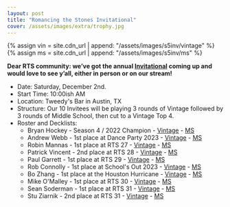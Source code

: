 ```yaml
---
layout: post
title: "Romancing the Stones Invitational"
cover: /assets/images/extra/trophy.jpg
---
```


{% assign vin = site.cdn_url | append: "/assets/images/s5inv/vintage" %}
{% assign ms = site.cdn_url | append:  "/assets/images/s5inv/ms" %}

**Dear RTS community: we’ve got the annual [Invitational](/invitational)
coming up and would love to see
y’all, either in person or on our stream!**

* Date: Saturday, December 2nd.
* Start Time: 10:00ish AM
* Location: Tweedy's Bar in Austin, TX
* Structure: Our 10 Invitees will be playing 3 rounds of Vintage followed by 3 rounds of
  Middle School, then cut to a Vintage Top 4.
* Roster and Decklists:
  * Bryan Hockey - Season 4 / 2022 Champion - [Vintage]({{vin}}/hockey.jpg) - [MS]({{ms}}/hockey.jpg)
  * Andrew Webb - 1st place at Dance Party 2023 - [Vintage]({{vin}}/webb.jpg) - [MS]({{ms}}/webb.jpg)
  * Robin Mannas - 1st place at RTS 27 - [Vintage]({{vin}}/robin.jpg) - [MS]({{ms}}/robin.jpg)
  * Patrick Vincent - 2nd place at RTS 28 - [Vintage]({{vin}}/pat.jpg) - [MS]({{ms}}/pat.jpg)
  * Paul Garrett - 1st place at RTS 29 - [Vintage]({{vin}}/paul.jpg) - [MS]({{ms}}/paul.jpg)
  * Rob Connolly - 1st place at School's Out 2023 - [Vintage]({{vin}}/rob.jpg) - [MS]({{ms}}/rob.jpg)
  * Bo Zhang - 1st place at the Houston Hurricane - [Vintage]({{vin}}/bo.jpg) - [MS]({{ms}}/bo.jpg)
  * Mike O'Malley - 1st place at RTS 30 - [Vintage]({{vin}}/mike.jpg) - [MS]({{ms}}/mike.jpg)
  * Sean Soderman - 1st place at RTS 31 - [Vintage]({{vin}}/sean.jpg) - [MS]({{ms}}/sean.jpg)
  * Stu Ziarnik - 2nd place at RTS 31 - [Vintage]({{vin}}/stu.jpg) - [MS]({{ms}}/stu.jpg)

